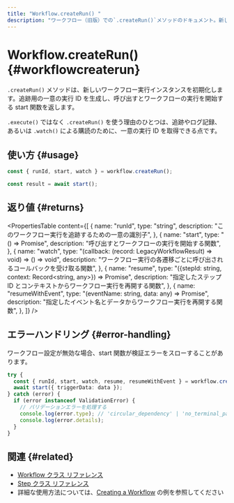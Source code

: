```yaml
---
title: "Workflow.createRun() "
description: "ワークフロー（旧版）での`.createRun()`メソッドのドキュメント。新しいワークフロー実行インスタンスを初期化します。"
---
```


# Workflow.createRun() \{#workflowcreaterun\}

`.createRun()` メソッドは、新しいワークフロー実行インスタンスを初期化します。追跡用の一意の実行 ID を生成し、呼び出すとワークフローの実行を開始する start 関数を返します。

`.execute()` ではなく `.createRun()` を使う理由のひとつは、追跡やログ記録、あるいは `.watch()` による購読のために、一意の実行 ID を取得できる点です。

## 使い方 \{#usage\}

```typescript
const { runId, start, watch } = workflow.createRun();

const result = await start();
```

## 返り値 \{#returns\}

<PropertiesTable
  content={[
{
name: "runId",
type: "string",
description: "このワークフロー実行を追跡するための一意の識別子",
},
{
name: "start",
type: "() => Promise<LegacyWorkflowResult>",
description: "呼び出すとワークフローの実行を開始する関数",
},
{
name: "watch",
type: "(callback: (record: LegacyWorkflowResult) => void) => () => void",
description:
"ワークフロー実行の各遷移ごとに呼び出されるコールバックを受け取る関数",
},
{
name: "resume",
type: "({stepId: string, context: Record<string, any>}) => Promise<LegacyWorkflowResult>",
description:
"指定したステップ ID とコンテキストからワークフロー実行を再開する関数",
},
{
name: "resumeWithEvent",
type: "(eventName: string, data: any) => Promise<LegacyWorkflowResult>",
description:
"指定したイベント名とデータからワークフロー実行を再開する関数",
},
]}
/>

## エラーハンドリング \{#error-handling\}

ワークフロー設定が無効な場合、start 関数が検証エラーをスローすることがあります。

```typescript
try {
  const { runId, start, watch, resume, resumeWithEvent } = workflow.createRun();
  await start({ triggerData: data });
} catch (error) {
  if (error instanceof ValidationError) {
    // バリデーションエラーを処理する
    console.log(error.type); // 'circular_dependency' | 'no_terminal_path' | 'unreachable_step'
    console.log(error.details);
  }
}
```

## 関連 \{#related\}

* [Workflow クラス リファレンス](./workflow)
* [Step クラス リファレンス](./step-class)
* 詳細な使用方法については、[Creating a Workflow](/docs/examples/workflows_legacy/creating-a-workflow) の例を参照してください